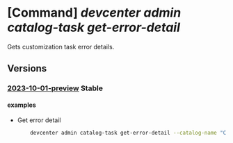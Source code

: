 # [Command] _devcenter admin catalog-task get-error-detail_

Gets customization task error details.

## Versions

### [2023-10-01-preview](/Resources/mgmt-plane/L3N1YnNjcmlwdGlvbnMve30vcmVzb3VyY2Vncm91cHMve30vcHJvdmlkZXJzL21pY3Jvc29mdC5kZXZjZW50ZXIvZGV2Y2VudGVycy97fS9jYXRhbG9ncy97fS90YXNrcy97fS9nZXRlcnJvcmRldGFpbHM=/2023-10-01-preview.xml) **Stable**

<!-- mgmt-plane /subscriptions/{}/resourcegroups/{}/providers/microsoft.devcenter/devcenters/{}/catalogs/{}/tasks/{}/geterrordetails 2023-10-01-preview -->

#### examples

- Get error detail
    ```bash
        devcenter admin catalog-task get-error-detail --catalog-name "CentralCatalog" --task-name "SampleTask" --dev-center-name "Contoso" --resource-group "rg1"
    ```
